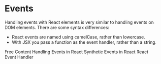 # Events

Handling events with React elements is very similar to handling events on DOM elements. There are some syntax differences:

* React events are named using camelCase, rather than lowercase.
* With JSX you pass a function as the event handler, rather than a string.

<ResourceGroupTitle>Free Content</ResourceGroupTitle>
<BadgeLink colorScheme='blue' badgeText='Official Docs' href='https://reactjs.org/docs/handling-events.html'>Handling Events in React</BadgeLink>
<BadgeLink colorScheme='blue' badgeText='Official Docs' href='https://reactjs.org/docs/events.html'>Synthetic Events in React</BadgeLink>
<BadgeLink colorScheme='yellow' badgeText='Read' href='https://www.robinwieruch.de/react-event-handler/'>React Event Handler</BadgeLink>
